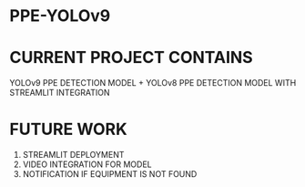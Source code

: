 # PPE-YOLOv9

# CURRENT PROJECT CONTAINS
YOLOv9 PPE DETECTION MODEL + YOLOv8 PPE DETECTION MODEL WITH STREAMLIT INTEGRATION

# FUTURE WORK 
1) STREAMLIT DEPLOYMENT 
2) VIDEO INTEGRATION FOR MODEL
3) NOTIFICATION IF EQUIPMENT IS NOT FOUND